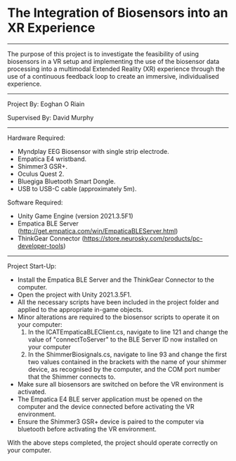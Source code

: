 # The Integration of Biosensors into an XR Experience
_____________________________________________________
The purpose of this project is to investigate the feasibility of using biosensors in a VR setup and implementing the use of the biosensor data processing into a multimodal Extended Reality (XR) experience through the use of a continuous feedback loop to create an immersive, individualised experience.
_____________________________________________________

Project By: Eoghan O Riain

Supervised By: David Murphy
_____________________________________________________

Hardware Required:
- Myndplay EEG Biosensor with single strip electrode.
- Empatica E4 wristband.
- Shimmer3 GSR+.
- Oculus Quest 2.
- Bluegiga Bluetooth Smart Dongle.
- USB to USB-C cable (approximately 5m).

Software Required:
- Unity Game Engine (version 2021.3.5F1)
- Empatica BLE Server (http://get.empatica.com/win/EmpaticaBLEServer.html)
- ThinkGear Connector (https://store.neurosky.com/products/pc-developer-tools)
_____________________________________________________

Project Start-Up:
- Install the Empatica BLE Server and the ThinkGear Connector to the computer. 
- Open the project with Unity 2021.3.5F1.
- All the necessary scripts have been included in the project folder and applied to the appropriate in-game objects.
- Minor alterations are required to the biosensor scripts to operate it on your computer:
	1. In the ICATEmpaticaBLEClient.cs, navigate to line 121 and change the value of "connectToServer" to the BLE Server ID now installed on your computer
	2. In the ShimmerBiosignals.cs, navigate to line 93 and change the first two values contained in the brackets with the name of your shimmer device, as recognised by the computer, and the COM port number that the Shimmer connects to.
- Make sure all biosensors are switched on before the VR environment is activated.
- The Empatica E4 BLE server application must be opened on the computer and the device connected before activating the VR environment.
- Ensure the Shimmer3 GSR+ device is paired to the computer via bluetooth before activating the VR environment.

With the above steps completed, the project should operate correctly on your computer.
